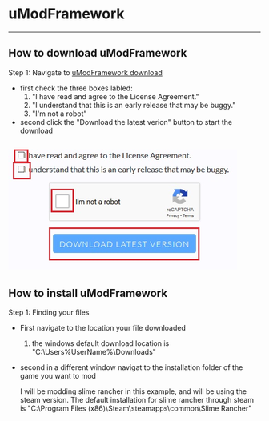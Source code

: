 # uModFramework
-----
## How to download uModFramework
Step 1: Navigate to [uModFramework download](https://umodframework.com/download.html)
  - first check the three boxes labled:
    1. "I have read and agree to the License Agreement."
    2. "I understand that this is an early release that may be buggy."
    3. "I'm not a robot"
  - second click the "Download the latest verion" button to start the download  
  
  ![alt text](https://github.com/GodlyJagex/Slime-Rancher/blob/master/umfdownload.jpg "umf download page")
  -----
## How to install uModFramework
Step 1: Finding your files
  - First navigate to the location your file downloaded  
    1. the windows default download location is "C:\Users\%UserName%\Downloads"  
  - second in a different window navigat to the installation folder of the game you want to mod
    
    I will be modding slime rancher in this example, and will be using the steam version. The default installation for slime rancher through steam is "C:\Program Files (x86)\Steam\steamapps\common\Slime Rancher"

